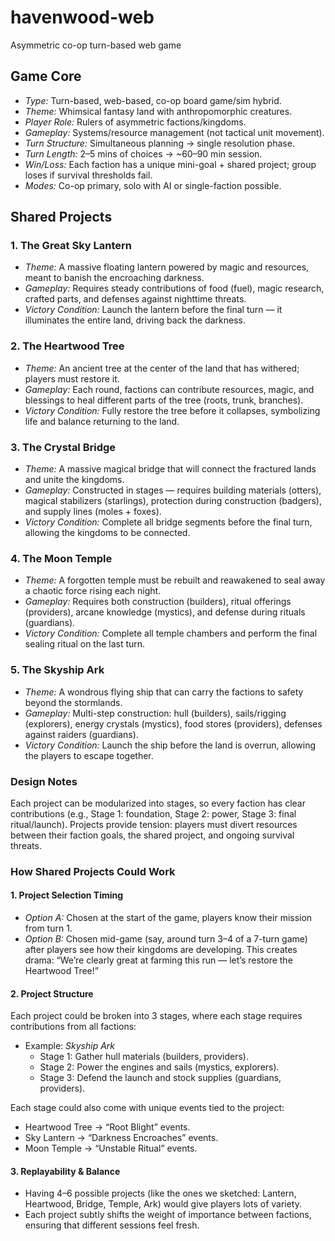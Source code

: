 # havenwood-web

Asymmetric co-op turn-based web game

## Game Core

- *Type:* Turn-based, web-based, co-op board game/sim hybrid.
- *Theme:* Whimsical fantasy land with anthropomorphic creatures.
- *Player Role:* Rulers of asymmetric factions/kingdoms.
- *Gameplay:* Systems/resource management (not tactical unit movement).
- *Turn Structure:* Simultaneous planning → single resolution phase.
- *Turn Length:* 2–5 mins of choices → ~60–90 min session.
- *Win/Loss:* Each faction has a unique mini-goal + shared project; group loses if survival thresholds fail.
- *Modes:* Co-op primary, solo with AI or single-faction possible.

## Shared Projects

### 1. The Great Sky Lantern
  
- *Theme:* A massive floating lantern powered by magic and resources, meant to banish the encroaching darkness.
- *Gameplay:* Requires steady contributions of food (fuel), magic research, crafted parts, and defenses against nighttime threats.
- *Victory Condition:* Launch the lantern before the final turn — it illuminates the entire land, driving back the darkness.

### 2. The Heartwood Tree
- *Theme:* An ancient tree at the center of the land that has withered; players must restore it.
- *Gameplay:* Each round, factions can contribute resources, magic, and blessings to heal different parts of the tree (roots, trunk, branches).
- *Victory Condition:* Fully restore the tree before it collapses, symbolizing life and balance returning to the land.

### 3. The Crystal Bridge
- *Theme:* A massive magical bridge that will connect the fractured lands and unite the kingdoms.
- *Gameplay:* Constructed in stages — requires building materials (otters), magical stabilizers (starlings), protection during construction (badgers), and supply lines (moles + foxes).
- *Victory Condition:* Complete all bridge segments before the final turn, allowing the kingdoms to be connected.

### 4. The Moon Temple
- *Theme:* A forgotten temple must be rebuilt and reawakened to seal away a chaotic force rising each night.
- *Gameplay:* Requires both construction (builders), ritual offerings (providers), arcane knowledge (mystics), and defense during rituals (guardians).
- *Victory Condition:* Complete all temple chambers and perform the final sealing ritual on the last turn.

### 5. The Skyship Ark
- *Theme:* A wondrous flying ship that can carry the factions to safety beyond the stormlands.
- *Gameplay:* Multi-step construction: hull (builders), sails/rigging (explorers), energy crystals (mystics), food stores (providers), defenses against raiders (guardians).
- *Victory Condition:* Launch the ship before the land is overrun, allowing the players to escape together.

### Design Notes

Each project can be modularized into stages, so every faction has clear contributions (e.g., Stage 1: foundation, Stage 2: power, Stage 3: final ritual/launch). Projects provide tension: players must divert resources between their faction goals, the shared project, and ongoing survival threats.

### How Shared Projects Could Work

#### 1. Project Selection Timing
  
- *Option A:* Chosen at the start of the game, players know their mission from turn 1.
- *Option B:* Chosen mid-game (say, around turn 3–4 of a 7-turn game) after players see how their kingdoms are developing. This creates drama: “We’re clearly great at farming this run — let’s restore the Heartwood Tree!”

#### 2. Project Structure

Each project could be broken into 3 stages, where each stage requires contributions from all factions:

- Example: *Skyship Ark*
  - Stage 1: Gather hull materials (builders, providers).
  - Stage 2: Power the engines and sails (mystics, explorers).
  - Stage 3: Defend the launch and stock supplies (guardians, providers).

Each stage could also come with unique events tied to the project:
- Heartwood Tree → “Root Blight” events.
- Sky Lantern → “Darkness Encroaches” events.
- Moon Temple → “Unstable Ritual” events.

#### 3. Replayability & Balance

- Having 4–6 possible projects (like the ones we sketched: Lantern, Heartwood, Bridge, Temple, Ark) would give players lots of variety.
- Each project subtly shifts the weight of importance between factions, ensuring that different sessions feel fresh.

